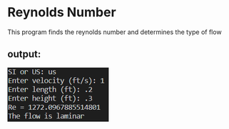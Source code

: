 # Reynolds Number

This program finds the reynolds number and determines the type of flow

## output:

![output](https://github.com/williamShuppert/Computer-Programming-Courses/blob/main/ENED/Reynolds%20Number/reynoldsNumber.PNG)
